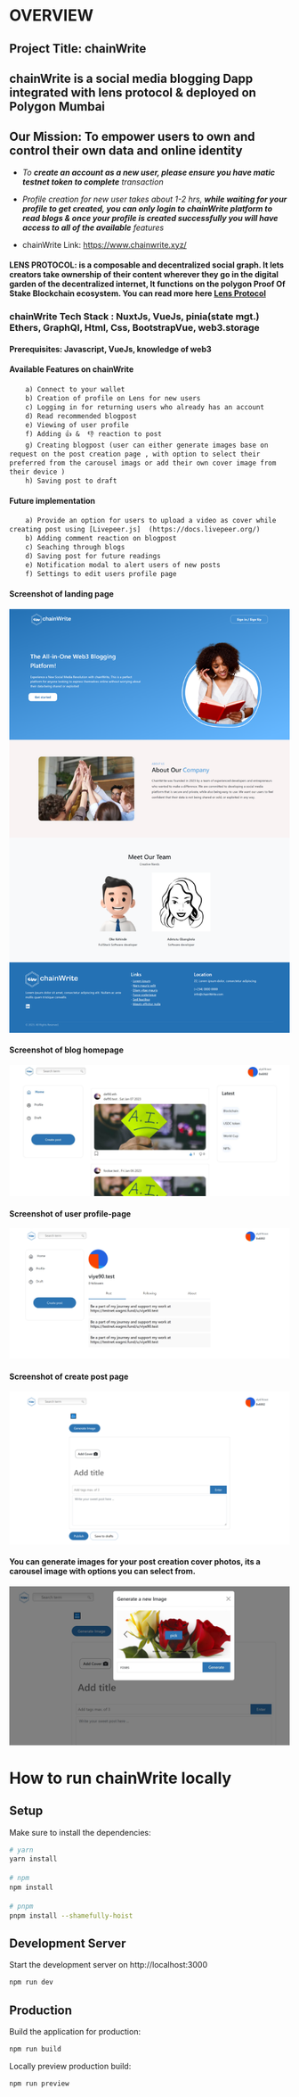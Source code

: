 # **OVERVIEW**

## Project Title: chainWrite

## chainWrite is a social media blogging Dapp integrated with lens protocol & deployed on Polygon Mumbai

## Our Mission: To empower users to own and control their own data and online identity

 - *To **create an account as a new user, please ensure you have matic testnet token to complete** transaction*

 - *Profile creation for new user takes about 1-2 hrs, **while waiting for your profile to get created, you can only login to chainWrite platform to read blogs & once your profile is created successfully you will have access to all of the available** features*

- chainWrite Link: https://www.chainwrite.xyz/

#### LENS PROTOCOL: is a composable and decentralized social graph. It lets creators take ownership of their content wherever they go in the digital garden of the decentralized internet, It functions on the polygon Proof Of Stake Blockchain ecosystem. You can read more here [Lens Protocol](https://www.lens.dev/)

### chainWrite Tech Stack : NuxtJs, VueJs, pinia(state mgt.) Ethers, GraphQl, Html, Css, BootstrapVue, web3.storage

#### Prerequisites: Javascript, VueJs, knowledge of web3

#### Available Features on chainWrite
        a) Connect to your wallet
        b) Creation of profile on Lens for new users
        c) Logging in for returning users who already has an account
        d) Read recommended blogpost
        e) Viewing of user profile
        f) Adding 👍 &  👎 reaction to post
        g) Creating blogpost (user can either generate images base on request on the post creation page , with option to select their preferred from the carousel imags or add their own cover image from their device ) 
        h) Saving post to draft

#### Future implementation
        a) Provide an option for users to upload a video as cover while creating post using [Livepeer.js]  (https://docs.livepeer.org/)
        b) Adding comment reaction on blogpost
        c) Seaching through blogs
        d) Saving post for future readings
        e) Notification modal to alert users of new posts
        f) Settings to edit users profile page
       
        
#### Screenshot of landing page
![image](./images/homepage.png "landing page")

#### Screenshot of blog homepage
![image](./images/blogpage.JPG "blog homepage")

#### Screenshot of user profile-page
![image](./images/profile.png "profile page")

#### Screenshot of create post page
![image](./images/createPost.png "post page")

#### You can generate images for your post creation cover photos, its a carousel image with options you can select from.
![image](./images/generateImg.JPG "post page")


# How to run chainWrite locally

## Setup

Make sure to install the dependencies:

```bash
# yarn
yarn install

# npm
npm install

# pnpm
pnpm install --shamefully-hoist
```

## Development Server

Start the development server on http://localhost:3000

```bash
npm run dev
```

## Production

Build the application for production:

```bash
npm run build
```

Locally preview production build:

```bash
npm run preview
```
